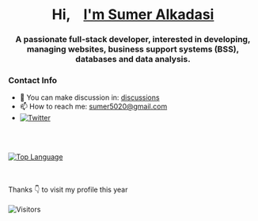 <h1 align="center">
  Hi, <a target="_blank" style="margin-left: 20px;" href="https://sumer5020.github.io">I'm Sumer Alkadasi</a>
</h1>
<h3 align="center">A passionate full-stack developer, interested in developing, managing websites, business support systems (BSS), databases and data analysis.</h3>

### Contact Info
- 📑 You can make discussion in:  <a target="_blank" href="https://github.com/sumer5020/sumer5020/discussions">discussions</a>
- 📫 How to reach me:  <a target="_blank" href="mailto:sumer5020@gmail.com">sumer5020@gmail.com</a>
- [![Twitter](https://img.shields.io/twitter/follow/sumer5020?label=Follow%20%40sumer5020&style=social)](https://twitter.com/sumer5020)

<br/><br/>

[![Top Language](https://github-profile-summary-cards.vercel.app/api/cards/most-commit-language?username=sumer5020&theme=tokyonight)](#)

<br/><br/>Thanks :point_down: to visit my profile this year<br/><br/>
![Visitors](http://estruyf-github.azurewebsites.net/api/VisitorHit?user=sumer5020&repo=sumer5020)

<!--
[![Anurag's github stats](https://github-readme-stats.vercel.app/api?username=sumer5020&countColor=%237B1E7A&show_icons=true&theme=dark)](#)
[![Contribution](https://github-readme-streak-stats.herokuapp.com/?user=sumer5020&theme=dark)](#)
[![Top Language](https://github-readme-stats.vercel.app/api/top-langs/?username=sumer5020&layout=compact&hide=html&theme=dark)](#)
-->
